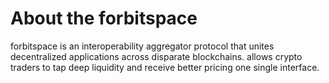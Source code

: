 # About the forbitspace

forbitspace is an interoperability aggregator protocol that unites decentralized applications across disparate blockchains. allows crypto traders to tap deep liquidity and receive better pricing one single interface.

